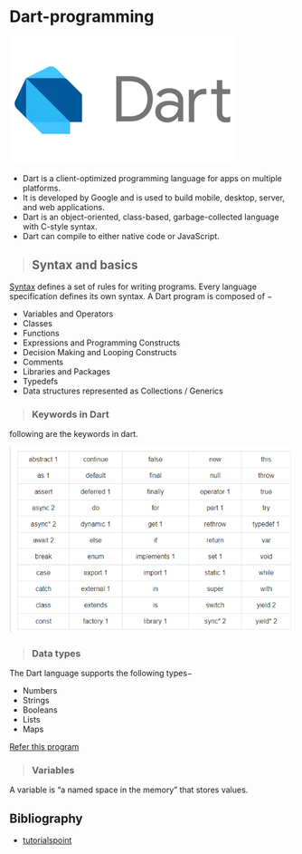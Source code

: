 # Dart-programming

<img src="assets/dart-logo-for-shares.png" width="400">

- Dart is a client-optimized programming language for apps on multiple platforms.
- It is developed by Google and is used to build mobile, desktop, server, and web applications.
- Dart is an object-oriented, class-based, garbage-collected language with C-style syntax.
- Dart can compile to either native code or JavaScript.

> ## Syntax and basics

[Syntax](https://github.com/manojuppala/Dart-programming/Syntax.dart) defines a set of rules for writing programs. Every language specification defines its own syntax. A Dart program is composed of −

- Variables and Operators
- Classes
- Functions
- Expressions and Programming Constructs
- Decision Making and Looping Constructs
- Comments
- Libraries and Packages
- Typedefs
- Data structures represented as Collections / Generics

> ### Keywords in Dart

following are the keywords in dart.

<img src="assets/Screenshot (386).png" width="600">

> ### Data types

The Dart language supports the following types−

- Numbers
- Strings
- Booleans
- Lists
- Maps

[Refer this program](https://github.com/manojuppala/Dart-programming/data_types.dart)

> ### Variables

A variable is “a named space in the memory” that stores values.

> ###

## Bibliography

- [tutorialspoint](https://www.tutorialspoint.com/dart_programming/dart_programming_syntax.htm)
